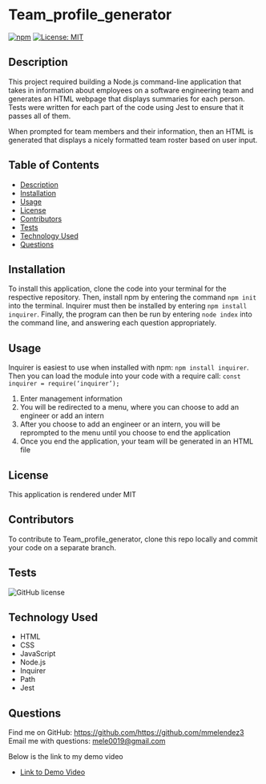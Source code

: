 # Team_profile_generator

  [![npm](https://badge.fury.io/js/inquirer.svg)](http://badge.fury.io/js/inquirer)
  [![License: MIT](https://img.shields.io/badge/License-MIT-yellow.svg)](https://opensource.org/licenses/MIT)

## Description
This project required building a Node.js command-line application that takes in information about employees on a software engineering team and generates an HTML webpage that displays summaries for each person. Tests were written for each part of the code using Jest to ensure that it passes all of them.

When prompted for team members and their information, then an HTML is generated that displays a nicely formatted team roster based on user input.

## Table of Contents
- [Description](#description)
- [Installation](#installation)
- [Usage](#usage)
- [License](#license)
- [Contributors](#contributors)
- [Tests](#tests)
- [Technology Used](#technology-used)
- [Questions](#questions)

## Installation

To install this application, clone the code into your terminal for the respective repository. Then, install npm by entering the command ```npm init```  into the terminal. Inquirer must then be installed by entering ```npm install inquirer```. Finally, the program can then be run by entering ```node index``` into the command line, and answering each question appropriately.


 
## Usage
Inquirer is easiest to use when installed with npm:  ``` npm install inquirer ```. Then you can load the module into your code with a require call: ``` const inquirer = require(‘inquirer’); ```
1. Enter management information
2. You will be redirected to a menu, where you can choose to add an engineer or add an intern
3. After you choose to add an engineer or an intern, you will be reprompted to the menu until you choose to end the application
4. Once you end the application, your team will be generated in an HTML file

## License
This application is rendered under MIT

## Contributors
To contribute to Team_profile_generator, clone this repo locally and commit your code on a separate branch.
  


## Tests
![GitHub license](https://img.shields.io/badge/test-100%25-success)

## Technology Used
- HTML
- CSS
- JavaScript
- Node.js
- Inquirer
- Path
- Jest

## Questions
Find me on GitHub: https://github.com/https://github.com/mmelendez3
Email me with questions: mele0019@gmail.com
  
Below is the link to my demo video 
- [Link to Demo Video](https://drive.google.com/file/d/1jBNJeOLe8xu91te643zi6W-MP_oZWBZ9/view)
